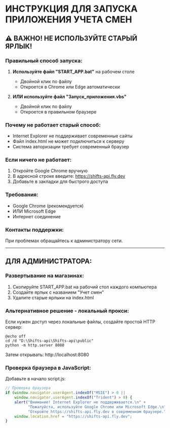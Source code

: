 # ИНСТРУКЦИЯ ДЛЯ ЗАПУСКА ПРИЛОЖЕНИЯ УЧЕТА СМЕН

## ⚠️ ВАЖНО! НЕ ИСПОЛЬЗУЙТЕ СТАРЫЙ ЯРЛЫК!

### Правильный способ запуска:

1. **Используйте файл "START_APP.bat"** на рабочем столе
   - Двойной клик по файлу
   - Откроется в Chrome или Edge автоматически

2. **ИЛИ используйте файл "Запуск_приложения.vbs"**
   - Двойной клик по файлу
   - Откроется в правильном браузере

### Почему не работает старый способ:

- Internet Explorer не поддерживает современные сайты
- Файл index.html не может подключиться к серверу
- Система авторизации требует современный браузер

### Если ничего не работает:

1. Откройте Google Chrome вручную
2. В адресной строке введите: https://shifts-api.fly.dev
3. Добавьте в закладки для быстрого доступа

### Требования:

- Google Chrome (рекомендуется)
- ИЛИ Microsoft Edge
- Интернет соединение

### Контакты поддержки:

При проблемах обращайтесь к администратору сети.

---

## ДЛЯ АДМИНИСТРАТОРА:

### Развертывание на магазинах:

1. Скопируйте START_APP.bat на рабочий стол каждого компьютера
2. Создайте ярлык с названием "Учет смен"
3. Удалите старые ярлыки на index.html

### Альтернативное решение - локальный прокси:

Если нужен доступ через локальные файлы, создайте простой HTTP сервер:

```batch
@echo off
cd /d "D:\Shifts-api\Shifts-api\public"
python -m http.server 8080
```

Затем открывать: http://localhost:8080

### Проверка браузера в JavaScript:

Добавьте в начало script.js:

```javascript
// Проверка браузера
if (window.navigator.userAgent.indexOf("MSIE") > 0 || 
    window.navigator.userAgent.indexOf("Trident") > 0) {
    alert("Внимание! Internet Explorer не поддерживается.\n" +
          "Пожалуйста, используйте Google Chrome или Microsoft Edge.\n" +
          "Откройте https://shifts-api.fly.dev в современном браузере.");
    window.location.href = "https://shifts-api.fly.dev";
}
```